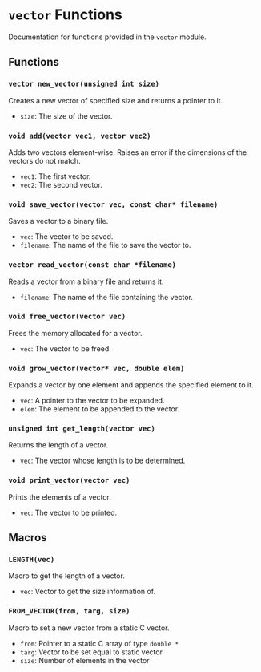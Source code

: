# `vector` Functions

Documentation for functions provided in the `vector` module.

## Functions

### `vector new_vector(unsigned int size)`

Creates a new vector of specified size and returns a pointer to it.

- `size`: The size of the vector.

### `void add(vector vec1, vector vec2)`

Adds two vectors element-wise. Raises an error if the dimensions of the vectors do not match.

- `vec1`: The first vector.
- `vec2`: The second vector.

### `void save_vector(vector vec, const char* filename)`

Saves a vector to a binary file.

- `vec`: The vector to be saved.
- `filename`: The name of the file to save the vector to.

### `vector read_vector(const char *filename)`

Reads a vector from a binary file and returns it.

- `filename`: The name of the file containing the vector.

### `void free_vector(vector vec)`

Frees the memory allocated for a vector.

- `vec`: The vector to be freed.

### `void grow_vector(vector* vec, double elem)`

Expands a vector by one element and appends the specified element to it.

- `vec`: A pointer to the vector to be expanded.
- `elem`: The element to be appended to the vector.

### `unsigned int get_length(vector vec)`

Returns the length of a vector.

- `vec`: The vector whose length is to be determined.

### `void print_vector(vector vec)`

Prints the elements of a vector.

- `vec`: The vector to be printed.

## Macros

### `LENGTH(vec)`

Macro to get the length of a vector.

- `vec`: Vector to get the size information of.

### `FROM_VECTOR(from, targ, size)`

Macro to set a new vector from a static C vector.

- `from`: Pointer to a static C array of type `double *`
- `targ`: Vector to be set equal to static vector
- `size`: Number of elements in the vector

